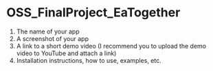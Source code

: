 # OSS_FinalProject_EaTogether

1. The name of your app
2. A screenshot of your app
3. A link to a short demo video (I recommend you to upload the demo video to YouTube and attach a link)
4. Installation instructions, how to use, examples, etc.
